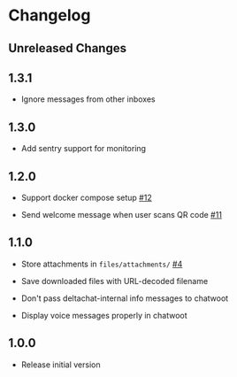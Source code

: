 # Changelog

## Unreleased Changes

## 1.3.1

- Ignore messages from other inboxes

## 1.3.0

- Add sentry support for monitoring

## 1.2.0

- Support docker compose setup
  [#12](https://github.com/deltachat-bot/deltawoot/pull/12)

- Send welcome message when user scans QR code
  [#11](https://github.com/deltachat-bot/deltawoot/pull/11)

## 1.1.0

- Store attachments in `files/attachments/`
  [#4](https://github.com/deltachat-bot/deltawoot/issues/4)

- Save downloaded files with URL-decoded filename

- Don't pass deltachat-internal info messages to chatwoot

- Display voice messages properly in chatwoot

## 1.0.0

- Release initial version

